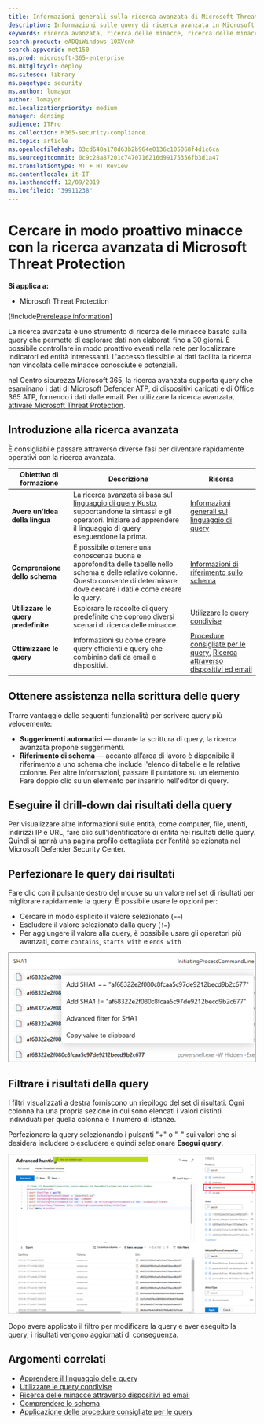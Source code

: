 ```yaml
---
title: Informazioni generali sulla ricerca avanzata di Microsoft Threat Protection
description: Informazioni sulle query di ricerca avanzata in Microsoft 365 e sul loro utilizzo per individuare in modo proattivo i rischi e i punti di debolezza della rete
keywords: ricerca avanzata, ricerca delle minacce, ricerca delle minacce informatiche, ricerca, query, telemetria, rilevamenti personalizzati, schema, esplora dati, Microsoft 365, Microsoft Threat Protection
search.product: eADQiWindows 10XVcnh
search.appverid: met150
ms.prod: microsoft-365-enterprise
ms.mktglfcycl: deploy
ms.sitesec: library
ms.pagetype: security
ms.author: lomayor
author: lomayor
ms.localizationpriority: medium
manager: dansimp
audience: ITPro
ms.collection: M365-security-compliance
ms.topic: article
ms.openlocfilehash: 03cd648a178d63b2b964e0136c105068f4d1c6ca
ms.sourcegitcommit: 0c9c28a87201c7470716216d99175356fb3d1a47
ms.translationtype: MT + HT Review
ms.contentlocale: it-IT
ms.lasthandoff: 12/09/2019
ms.locfileid: "39911238"
---
```

# <a name="proactively-hunt-for-threats-with-advanced-hunting-in-microsoft-threat-protection"></a>Cercare in modo proattivo minacce con la ricerca avanzata di Microsoft Threat Protection

**Si applica a:**
- Microsoft Threat Protection

[!include[Prerelease information](prerelease.md)]

La ricerca avanzata è uno strumento di ricerca delle minacce basato sulla query che permette di esplorare dati non elaborati fino a 30 giorni. È possibile controllare in modo proattivo eventi nella rete per localizzare indicatori ed entità interessanti. L'accesso flessibile ai dati facilita la ricerca non vincolata delle minacce conosciute e potenziali.

nel Centro sicurezza Microsoft 365, la ricerca avanzata supporta query che esaminano i dati di Microsoft Defender ATP, di dispositivi caricati e di Office 365 ATP, fornendo i dati dalle email. Per utilizzare la ricerca avanzata, [attivare Microsoft Threat Protection](mtp-enable.md).

## <a name="get-started-with-advanced-hunting"></a>Introduzione alla ricerca avanzata

È consigliabile passare attraverso diverse fasi per diventare rapidamente operativi con la ricerca avanzata.

| Obiettivo di formazione | Descrizione | Risorsa |
|--|--|--|
| **Avere un'idea della lingua** | La ricerca avanzata si basa sul [linguaggio di query Kusto](https://docs.microsoft.com/azure/kusto/query/), supportandone la sintassi e gli operatori. Iniziare ad apprendere il linguaggio di query eseguendone la prima. | [Informazioni generali sul linguaggio di query](advanced-hunting-query-language.md) |
| **Comprensione dello schema** | È possibile ottenere una conoscenza buona e approfondita delle tabelle nello schema e delle relative colonne. Questo consente di determinare dove cercare i dati e come creare le query. | [Informazioni di riferimento sullo schema](advanced-hunting-schema-tables.md) |
| **Utilizzare le query predefinite** | Esplorare le raccolte di query predefinite che coprono diversi scenari di ricerca delle minacce. | [Utilizzare le query condivise](advanced-hunting-shared-queries.md)
| **Ottimizzare le query** | Informazioni su come creare query efficienti e query che combinino dati da email e dispositivi. | [Procedure consigliate per le query](advanced-hunting-shared-queries.md), [Ricerca attraverso dispositivi ed email](advanced-hunting-best-practices.md)

## <a name="get-help-as-you-write-queries"></a>Ottenere assistenza nella scrittura delle query
Trarre vantaggio dalle seguenti funzionalità per scrivere query più velocemente:
- **Suggerimenti automatici** — durante la scrittura di query, la ricerca avanzata propone suggerimenti. 
- **Riferimento di schema** — accanto all’area di lavoro è disponibile il riferimento a uno schema che include l'elenco di tabelle e le relative colonne. Per altre informazioni, passare il puntatore su un elemento. Fare doppio clic su un elemento per inserirlo nell'editor di query.

## <a name="drilldown-from-query-results"></a>Eseguire il drill-down dai risultati della query
Per visualizzare altre informazioni sulle entità, come computer, file, utenti, indirizzi IP e URL, fare clic sull'identificatore di entità nei risultati delle query. Quindi si aprirà una pagina profilo dettagliata per l’entità selezionata nel Microsoft Defender Security Center.

## <a name="tweak-your-queries-from-the-results"></a>Perfezionare le query dai risultati
Fare clic con il pulsante destro del mouse su un valore nel set di risultati per migliorare rapidamente la query. È possibile usare le opzioni per:

- Cercare in modo esplicito il valore selezionato (`==`)
- Escludere il valore selezionato dalla query (`!=`)
- Per aggiungere il valore alla query, è possibile usare gli operatori più avanzati, come `contains`, `starts with` e `ends with` 

![Immagine del set di risultati della ricerca avanzata Microsoft Defender ATP](../images/advanced-hunting-results-filter.png)

## <a name="filter-the-query-results"></a>Filtrare i risultati della query
I filtri visualizzati a destra forniscono un riepilogo del set di risultati. Ogni colonna ha una propria sezione in cui sono elencati i valori distinti individuati per quella colonna e il numero di istanze.

Perfezionare la query selezionando i pulsanti "+" o "-" sui valori che si desidera includere o escludere e quindi selezionare **Esegui query**.

![Immagine del filtro di ricerca avanzata](../images/advanced-hunting-filter.png)

Dopo avere applicato il filtro per modificare la query e aver eseguito la query, i risultati vengono aggiornati di conseguenza.

## <a name="related-topics"></a>Argomenti correlati
- [Apprendere il linguaggio delle query](advanced-hunting-query-language.md)
- [Utilizzare le query condivise](advanced-hunting-shared-queries.md)
- [Ricerca delle minacce attraverso dispositivi ed email](advanced-hunting-query-emails-devices.md)
- [Comprendere lo schema](advanced-hunting-schema-tables.md)
- [Applicazione delle procedure consigliate per le query](advanced-hunting-best-practices.md)